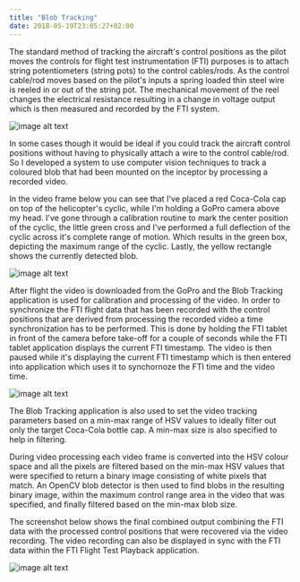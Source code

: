 ```yaml
---
title: "Blob Tracking"
date: 2018-05-19T23:05:27+02:00
---
```


The standard method of tracking the aircraft's control positions as the pilot moves the 
controls for flight test instrumentation (FTI) purposes is to attach string potentiometers 
(string pots) to the control cables/rods. As the control cable/rod moves based on the pilot's 
inputs a spring loaded thin steel wire is reeled in or out of the string pot. The mechanical 
movement of the reel changes the electrical resistance resulting in a change in voltage output 
which is then measured and recorded by the FTI system.

![image alt text](/images/camera-tracking-of-aircraft-control-positions/stringpot1.png)

In some cases though it would be ideal if you could track the aircraft control positions without 
having to physically attach a wire to the control cable/rod. So I developed a system to use
computer vision techniques to track a coloured blob that had been mounted on the inceptor by 
processing a recorded video.

In the video frame below you can see that I've placed a red Coca-Cola cap on top of the helicopter's 
cyclic, while I'm holding a GoPro camera above my head. I've gone through a calibration routine
to mark the center position of the cyclic, the little green cross and I've performed a full 
deflection of the cyclic across it's complete range of motion. Which results in the green box,
depicting the maximum range of the cyclic. Lastly, the yellow rectangle shows the currently 
detected blob.

![image alt text](/images/blob-tracking/gopro-blob1.jpg)

After flight the video is downloaded from the GoPro and the Blob Tracking application is used for
calibration and processing of the video. In order to synchronize the FTI flight data that has been 
recorded with the control positions that are derived from processing the recorded video a time 
synchronization has to be performed. This is done by holding the FTI tablet in front of the camera
before take-off for a couple of seconds while the FTI tablet application displays the current FTI timestamp. 
The video is then paused while it's displaying the current FTI timestamp which is then entered into 
application which uses it to synchornoze the FTI time and the video time.

![image alt text](/images/blob-tracking/blob-calibrate-sync.png)

The Blob Tracking application is also used to set the video tracking parameters based on a min-max
range of HSV values to ideally filter out only the target Coca-Cola bottle cap. A min-max size is also
specified to help in filtering.

During video processing each video frame is converted into the HSV colour space and all the pixels are
filtered based on the min-max HSV values that were specified to return a binary image consisting of white
pixels that match. An OpenCV blob detector is then used to find blobs in the resulting binary image, within 
the maximum control range area in the video that was specified, and finally filtered based on the min-max
blob size.

The screenshot below shows the final combined output combining the FTI data with the processed control positions
that were recovered via the video recording. The video recording can also be displayed in sync with the FTI
data within the FTI Flight Test Playback application.

![image alt text](/images/blob-tracking/blob-playback.png)
